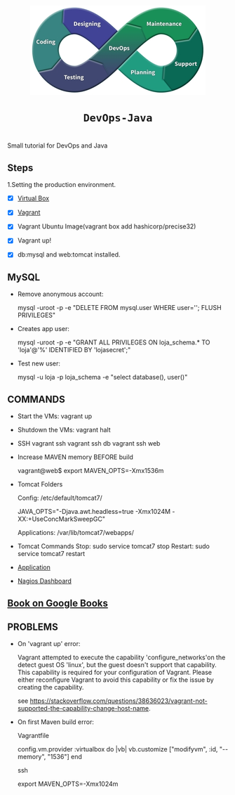<h1 align="center">
	<br><img src="logo.jpg" alt="logo"><br>

	DevOps-Java
</h1>


#

Small tutorial for DevOps and Java


## Steps

1.Setting the production environment.
- [x] [Virtual Box](http://www.virtualbox.org)
- [x] [Vagrant](https://www.vagrantup.com/downloads.html)
- [x] Vagrant Ubuntu Image(vagrant box add hashicorp/precise32)
- [x] Vagrant up!
- [x] db:mysql and web:tomcat installed.


## MySQL

* Remove anonymous account:

	mysql -uroot -p -e "DELETE FROM mysql.user WHERE user=''; FLUSH PRIVILEGES"

* Creates app user:

	mysql -uroot -p -e "GRANT ALL PRIVILEGES ON loja_schema.* TO 'loja'@'%' IDENTIFIED BY 'lojasecret';"

* Test new user:

	mysql -u loja -p loja_schema -e "select database(), user()"

## COMMANDS

* Start the VMs:
	vagrant up

* Shutdown the VMs:
	vagrant halt

* SSH
	vagrant ssh <SERVER>
	vagrant ssh db
	vagrant ssh web

* Increase MAVEN memory BEFORE build

	vagrant@web$ export MAVEN_OPTS=-Xmx1536m

* Tomcat Folders

	Config: /etc/default/tomcat7/

	JAVA_OPTS="-Djava.awt.headless=true -Xmx1024M -XX:+UseConcMarkSweepGC"

	Applications: /var/lib/tomcat7/webapps/

* Tomcat Commands
	Stop: sudo service tomcat7 stop
	Restart: sudo service tomcat7 restart

* [Application](http://192.168.33.12:8080/devopsnapratica/ )


* [Nagios Dashboard](http://192.168.33.14/nagios3/)


## [Book on Google Books](https://books.google.com.br/books?id=Cm2CCwAAQBAJ)

## PROBLEMS

* On 'vagrant up' error:


	Vagrant attempted to execute the capability 'configure_networks'on the detect guest OS 'linux', but the guest doesn't support that capability. This capability is required for your configuration of Vagrant. Please either reconfigure Vagrant to avoid this capability or fix the issue by creating the capability.

	see https://stackoverflow.com/questions/38636023/vagrant-not-supported-the-capability-change-host-name.


* On first Maven build error:

	Vagrantfile

	config.vm.provider :virtualbox do |vb|
	  vb.customize ["modifyvm", :id, "--memory", "1536"]
	end

	ssh

	export MAVEN_OPTS=-Xmx1024m

